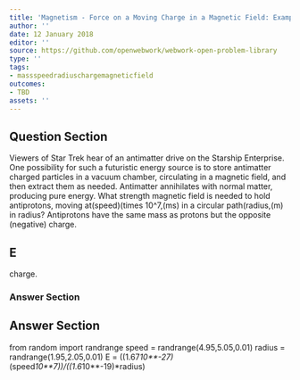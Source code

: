 ```yaml
---
title: 'Magnetism - Force on a Moving Charge in a Magnetic Field: Examples and Applications'
author: ''
date: 12 January 2018
editor: ''
source: https://github.com/openwebwork/webwork-open-problem-library
type: ''
tags:
- massspeedradiuschargemagneticfield
outcomes:
- TBD
assets: ''
---
```


## Question Section 

Viewers of Star Trek hear of an antimatter drive on the Starship Enterprise. One possibility for such a futuristic energy source is to store antimatter charged particles in a vacuum chamber, circulating in a magnetic field, and then extract them as needed. Antimatter annihilates with normal matter, producing pure energy. What strength magnetic field is needed to hold antiprotons, moving at(speed)(times 10^7,(ms) in a circular path(radius,(m) in radius? Antiprotons have the same mass as protons but the opposite (negative) charge.

## E
charge.
### Answer Section


## Answer Section

from random import randrange
speed = randrange(4.95,5.05,0.01)
radius = randrange(1.95,2.05,0.01)
E = ((1.67*10**-27)*(speed*10**7))/((1.6*10**-19)*radius)